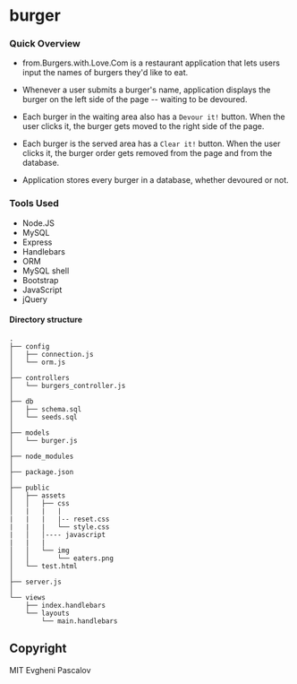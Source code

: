 # burger

### Quick Overview

* from.Burgers.with.Love.Com is a restaurant application that lets users input the names of burgers they'd like to eat.

* Whenever a user submits a burger's name, application displays the burger on the left side of the page -- waiting to be devoured.

* Each burger in the waiting area also has a `Devour it!` button. When the user clicks it, the burger gets moved to the right side of the page.

* Each burger is the served area has a `Clear it!` button. When the user clicks it, the burger order gets removed from the page and from the database.

* Application stores every burger in a database, whether devoured or not.



### Tools Used

 -  Node.JS
 -  MySQL
 -  Express
 -  Handlebars
 -  ORM
 -  MySQL shell
 -  Bootstrap
 -  JavaScript  
 -  jQuery

#### Directory structure

```
.
├── config
│   ├── connection.js
│   └── orm.js
│ 
├── controllers
│   └── burgers_controller.js
│
├── db
│   ├── schema.sql
│   └── seeds.sql
│
├── models
│   └── burger.js
│ 
├── node_modules
│ 
├── package.json
│
├── public
│   ├── assets
│   │   ├── css
│   |   |   |
|   |   |   |-- reset.css
|   |   |   └── style.css
|   │   │---- javascript  
|   |   |
│   │   └── img
│   │       └── eaters.png
│   └── test.html
│
├── server.js
│
└── views
    ├── index.handlebars
    └── layouts
        └── main.handlebars
```



## Copyright

MIT
Evgheni Pascalov
